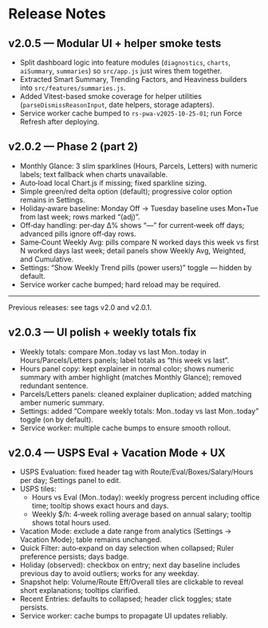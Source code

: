 # Release Notes

## v2.0.5 — Modular UI + helper smoke tests

- Split dashboard logic into feature modules (`diagnostics`, `charts`, `aiSummary`, `summaries`) so `src/app.js` just wires them together.
- Extracted Smart Summary, Trending Factors, and Heaviness builders into `src/features/summaries.js`.
- Added Vitest-based smoke coverage for helper utilities (`parseDismissReasonInput`, date helpers, storage adapters).
- Service worker cache bumped to `rs-pwa-v2025-10-25-01`; run Force Refresh after deploying.

## v2.0.2 — Phase 2 (part 2)

- Monthly Glance: 3 slim sparklines (Hours, Parcels, Letters) with numeric labels; text fallback when charts unavailable.
- Auto‑load local Chart.js if missing; fixed sparkline sizing.
- Simple green/red delta option (default); progressive color option remains in Settings.
- Holiday‑aware baseline: Monday Off → Tuesday baseline uses Mon+Tue from last week; rows marked “(adj)”.
- Off‑day handling: per‑day Δ% shows “—” for current‑week off days; advanced pills ignore off‑day rows.
- Same‑Count Weekly Avg: pills compare N worked days this week vs first N worked days last week; detail panels show Weekly Avg, Weighted, and Cumulative.
- Settings: “Show Weekly Trend pills (power users)” toggle — hidden by default.
- Service worker cache bumped; hard reload may be required.

---

Previous releases: see tags v2.0 and v2.0.1.
## v2.0.3 — UI polish + weekly totals fix

- Weekly totals: compare Mon..today vs last Mon..today in Hours/Parcels/Letters panels; label totals as “this week vs last”.
- Hours panel copy: kept explainer in normal color; shows numeric summary with amber highlight (matches Monthly Glance); removed redundant sentence.
- Parcels/Letters panels: cleaned explainer duplication; added matching amber numeric summary.
- Settings: added “Compare weekly totals: Mon..today vs last Mon..today” toggle (on by default).
- Service worker: multiple cache bumps to ensure smooth rollout.

## v2.0.4 — USPS Eval + Vacation Mode + UX

- USPS Evaluation: fixed header tag with Route/Eval/Boxes/Salary/Hours per day; Settings panel to edit.
- USPS tiles:
  - Hours vs Eval (Mon..today): weekly progress percent including office time; tooltip shows exact hours and days.
  - Weekly $/h: 4‑week rolling average based on annual salary; tooltip shows total hours used.
- Vacation Mode: exclude a date range from analytics (Settings → Vacation Mode); table remains unchanged.
- Quick Filter: auto‑expand on day selection when collapsed; Ruler preference persists; days badge.
- Holiday (observed): checkbox on entry; next day baseline includes previous day to avoid outliers; works for any weekday.
- Snapshot help: Volume/Route Eff/Overall tiles are clickable to reveal short explanations; tooltips clarified.
- Recent Entries: defaults to collapsed; header click toggles; state persists.
- Service worker: cache bumps to propagate UI updates reliably.
